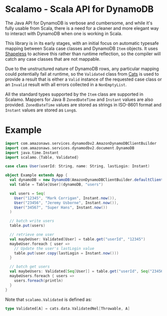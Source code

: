 # Scalamo - Scala API for DynamoDB

The Java API for DynamoDB is verbose and cumbersome, and while it's fully
usable from Scala, there is a need for a cleaner and more elegant way
to interact with DynamoDB when one is working in Scala.

This library is in its early stages, with an initial focus on automatic
typesafe mapping between Scala case classes and DynamoDB `Item` objects.
It uses [Shapeless](https://github.com/milessabin/shapeless) to achieve 
this rather than runtime reflection, so the compiler will catch any case
classes that are not mappable.

Due to the unstructured nature of DynamoDB rows, any particular mapping
could potentially fail at runtime, so the `Validated` class from 
[Cats](http://typelevel.org/cats/) is used to provide a result that is 
either a `Valid` instance of the requested case class or an `Invalid` 
result with all errors collected in a `NonEmptyList`.

All the standard types supported by the `Item` class are supported in
Scalamo. Mappers for Java 8 `ZonedDateTime` and `Instant` values are
also provided. `ZonedDateTime` values are stored as strings in ISO-8601
format and `Instant` values are stored as `Long`s.

# Example

```scala
import com.amazonaws.services.dynamodbv2.AmazonDynamoDBClientBuilder
import com.amazonaws.services.dynamodbv2.document.DynamoDB
import java.time.Instant
import scalamo.{Table, Validated}

case class User(userId: String, name: String, lastLogin: Instant)

object Example extends App {
  val dynamoDB = new DynamoDB(AmazonDynamoDBClientBuilder.defaultClient())
  val table = Table[User](dynamoDB, "users")

  val users = Seq(
    User("12345", "Mark Corrigan", Instant.now()),
    User("23456", "Jeremy Usborne", Instant.now()),
    User("34567", "Super Hans", Instant.now())
  )

  // batch write users
  table.put(users)

  // retrieve one user
  val maybeUser: Validated[User] = table.get("userId", "12345")
  maybeUser.foreach { user =>
    // Update the user's lastLogin value
    table.put(user.copy(lastLogin = Instant.now()))
  }

  // batch get users
  val maybeUsers: Validated[Seq[User]] = table.get("userId", Seq("23456", "34567"))
  maybeUsers.foreach { users =>
    users.foreach(println)
  }
}
```

Note that `scalamo.Validated` is defined as:
```scala
type Validated[A] = cats.data.ValidatedNel[Throwable, A]
```
